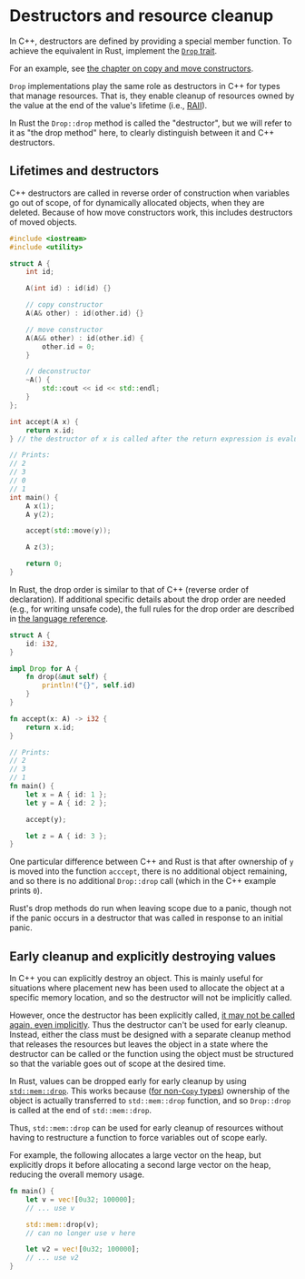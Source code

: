 # Destructors and resource cleanup

In C++, destructors are defined by providing a special member function. To
achieve the equivalent in Rust, implement the [`Drop`
trait](https://doc.rust-lang.org/std/ops/trait.Drop.html).

For an example, see [the chapter on copy and move
constructors](/idioms/constructors/copy_and_move_constructors.md#user-defined-constructors).

`Drop` implementations play the same role as destructors in C++ for types that
manage resources. That is, they enable cleanup of resources owned by the value
at the end of the value's lifetime (i.e., [RAII](/idioms/raii.md)).

In Rust the `Drop::drop` method is called the "destructor", but we will refer to
it as "the drop method" here, to clearly distinguish between it and C++
destructors.

## Lifetimes and destructors

C++ destructors are called in reverse order of construction when variables go out
of scope, of for dynamically allocated objects, when they are deleted. Because
of how move constructors work, this includes destructors of moved objects.

```c++
#include <iostream>
#include <utility>

struct A {
    int id;

    A(int id) : id(id) {}

    // copy constructor
    A(A& other) : id(other.id) {}

    // move constructor
    A(A&& other) : id(other.id) {
        other.id = 0;
    }

    // deconstructor
    ~A() {
        std::cout << id << std::endl;
    }
};

int accept(A x) {
    return x.id;
} // the destructor of x is called after the return expression is evaluated

// Prints:
// 2
// 3
// 0
// 1
int main() {
    A x(1);
    A y(2);

    accept(std::move(y));

	A z(3);

    return 0;
}
```

In Rust, the drop order is similar to that of C++ (reverse order of
declaration). If additional specific details about the drop order are needed
(e.g., for writing unsafe code), the full rules for the drop order are described
in [the language
reference](https://doc.rust-lang.org/reference/destructors.html).

```rust
struct A {
    id: i32,
}

impl Drop for A {
    fn drop(&mut self) {
        println!("{}", self.id)
    }
}

fn accept(x: A) -> i32 {
    return x.id;
}

// Prints:
// 2
// 3
// 1
fn main() {
    let x = A { id: 1 };
    let y = A { id: 2 };

    accept(y);

    let z = A { id: 3 };
}
```

One particular difference between C++ and Rust is that after ownership of `y` is
moved into the function `acccept`, there is no additional object remaining, and
so there is no additional `Drop::drop` call (which in the C++ example prints `0`).

Rust's drop methods do run when leaving scope due to a panic, though not if the
panic occurs in a destructor that was called in response to an initial panic.

## Early cleanup and explicitly destroying values

In C++ you can explicitly destroy an object. This is mainly useful for
situations where placement new has been used to allocate the object at a
specific memory location, and so the destructor will not be implicitly called.

However, once the destructor has been explicitly called, [it may not be called
again, even implicitly](https://eel.is/c++draft/class.dtor#note-8). Thus the
destructor can't be used for early cleanup. Instead, either the class must be
designed with a separate cleanup method that releases the resources but leaves
the object in a state where the destructor can be called or the function using
the object must be structured so that the variable goes out of scope at the
desired time.

In Rust, values can be dropped early for early cleanup by using
[`std::mem::drop`](https://doc.rust-lang.org/std/mem/fn.drop.html). This works
because ([for non-`Copy`
types](/idioms/constructors/copy_and_move_constructors.md#trivially-copyable-types))
ownership of the object is actually transferred to `std::mem::drop` function,
and so `Drop::drop` is called at the end of `std::mem::drop`.

Thus, `std::mem::drop` can be used for early cleanup of resources without having
to restructure a function to force variables out of scope early.

For example, the following allocates a large vector on the heap, but explicitly
drops it before allocating a second large vector on the heap, reducing the
overall memory usage.

```rust
fn main() {
    let v = vec![0u32; 100000];
    // ... use v

    std::mem::drop(v);
    // can no longer use v here

    let v2 = vec![0u32; 100000];
    // ... use v2
}
```
